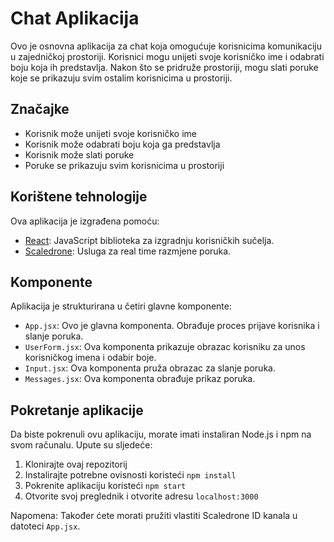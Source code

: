 # Chat Aplikacija

Ovo je osnovna aplikacija za chat koja omogućuje korisnicima komunikaciju u zajedničkoj prostoriji. Korisnici mogu unijeti svoje korisničko ime i odabrati boju koja ih predstavlja. Nakon što se pridruže prostoriji, mogu slati poruke koje se prikazuju svim ostalim korisnicima u prostoriji.

## Značajke

- Korisnik može unijeti svoje korisničko ime
- Korisnik može odabrati boju koja ga predstavlja
- Korisnik može slati poruke
- Poruke se prikazuju svim korisnicima u prostoriji

## Korištene tehnologije

Ova aplikacija je izgrađena pomoću:

- [React](https://reactjs.org/): JavaScript biblioteka za izgradnju korisničkih sučelja.
- [Scaledrone](https://www.scaledrone.com/): Usluga za real time razmjene poruka.

## Komponente

Aplikacija je strukturirana u četiri glavne komponente:

- `App.jsx`: Ovo je glavna komponenta. Obrađuje proces prijave korisnika i slanje poruka.
- `UserForm.jsx`: Ova komponenta prikazuje obrazac korisniku za unos korisničkog imena i odabir boje.
- `Input.jsx`: Ova komponenta pruža obrazac za slanje poruka.
- `Messages.jsx`: Ova komponenta obrađuje prikaz poruka.

## Pokretanje aplikacije

Da biste pokrenuli ovu aplikaciju, morate imati instaliran Node.js i npm na svom računalu. Upute su sljedeće:

1. Klonirajte ovaj repozitorij
2. Instalirajte potrebne ovisnosti koristeći `npm install`
3. Pokrenite aplikaciju koristeći `npm start`
4. Otvorite svoj preglednik i otvorite adresu `localhost:3000`

Napomena: Također ćete morati pružiti vlastiti Scaledrone ID kanala u datoteci `App.jsx`.